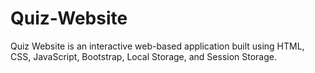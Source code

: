 # Quiz-Website
Quiz Website is an interactive web-based application built using HTML, CSS, JavaScript, Bootstrap, Local Storage, and Session Storage.
